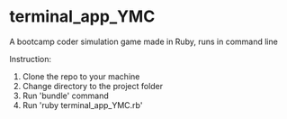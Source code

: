 # terminal_app_YMC
A bootcamp coder simulation game made in Ruby, runs in command line

Instruction: 
1. Clone the repo to your machine
2. Change directory to the project folder
3. Run 'bundle' command
4. Run 'ruby terminal_app_YMC.rb'